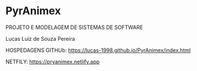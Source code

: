 # PyrAnimex
PROJETO E MODELAGEM DE SISTEMAS DE SOFTWARE

Lucas Luiz de Souza Pereira

HOSPEDAGENS
GITHUb: https://lucas-1998.github.io/PyrAnimex/index.html

NETFILY: https://pryanimex.netlify.app
